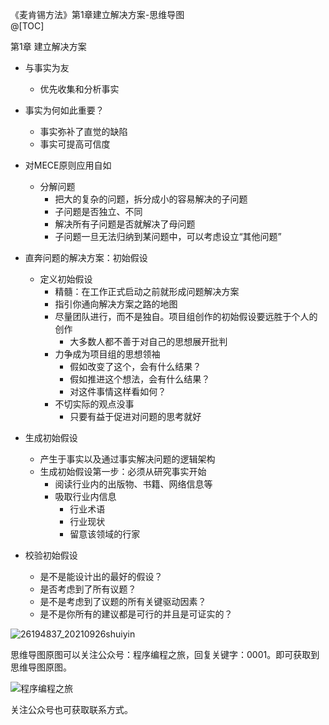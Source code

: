 《麦肯锡方法》第1章建立解决方案-思维导图  
@[TOC] 

第1章 建立解决方案  

- 与事实为友 
    - 优先收集和分析事实

- 事实为何如此重要？  
    - 事实弥补了直觉的缺陷  
    - 事实可提高可信度  

- 对MECE原则应用自如  
    - 分解问题  
        - 把大的复杂的问题，拆分成小的容易解决的子问题  
        - 子问题是否独立、不同  
        - 解决所有子问题是否就解决了母问题  
        - 子问题一旦无法归纳到某问题中，可以考虑设立“其他问题”  

- 直奔问题的解决方案：初始假设  
    - 定义初始假设  
        - 精髓：在工作正式启动之前就形成问题解决方案  
        - 指引你通向解决方案之路的地图  
        - 尽量团队进行，而不是独自。项目组创作的初始假设要远胜于个人的创作  
            - 大多数人都不善于对自己的思想展开批判  
        - 力争成为项目组的思想领袖  
            - 假如改变了这个，会有什么结果？  
            - 假如推进这个想法，会有什么结果？  
            - 对这件事情这样看如何？  
        - 不切实际的观点没事  
            - 只要有益于促进对问题的思考就好  

- 生成初始假设
    - 产生于事实以及通过事实解决问题的逻辑架构
    - 生成初始假设第一步：必须从研究事实开始
        - 阅读行业内的出版物、书籍、网络信息等
        - 吸取行业内信息
            - 行业术语
            - 行业现状
            - 留意该领域的行家

- 校验初始假设 
    - 是不是能设计出的最好的假设？
    - 是否考虑到了所有议题？
    - 是不是考虑到了议题的所有关键驱动因素？
    - 是不是你所有的建议都是可行的并且是可证实的？


![26194837_20210926shuiyin](http://blogimg.chenhaoxiang.cn/uPic/202109/26194837_20210926shuiyin.png)  

思维导图原图可以关注公众号：程序编程之旅，回复关键字：0001。即可获取到思维导图原图。

![程序编程之旅](https://img-blog.csdnimg.cn/20210219101958874.png)

关注公众号也可获取联系方式。  

